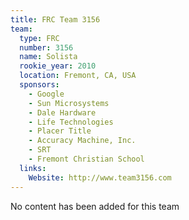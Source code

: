 ```yaml
---
title: FRC Team 3156
team:
  type: FRC
  number: 3156
  name: Solista
  rookie_year: 2010
  location: Fremont, CA, USA
  sponsors:
    - Google
    - Sun Microsystems
    - Dale Hardware
    - Life Technologies
    - Placer Title
    - Accuracy Machine, Inc.
    - SRT
    - Fremont Christian School
  links:
    Website: http://www.team3156.com
---
```

No content has been added for this team
